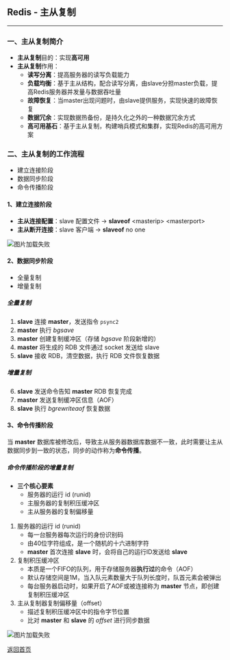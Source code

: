 ## **Redis - 主从复制**
-----------------------

### **一、主从复制简介** 
* **主从复制**目的：实现**高可用**
* **主从复制**作用：
  + **读写分离**：提高服务器的读写负载能力
  + **负载均衡**：基于主从结构，配合读写分离，由slave分担master负载，提高Redis服务器并发量与数据吞吐量
  + **故障恢复**：当master出现问题时，由slave提供服务，实现快速的故障恢复
  + **数据冗余**：实现数据热备份，是持久化之外的一种数据冗余方式
  + **高可用基石**：基于主从复制，构建哨兵模式和集群，实现Redis的高可用方案

### **二、主从复制的工作流程**
* 建立连接阶段
* 数据同步阶段
* 命令传播阶段

#### **1、建立连接阶段** 
* **主从连接配置**：slave 配置文件 -> **slaveof** \<masterip\> \<masterport\>
* **主从断开连接**：slave 客户端 -> **slaveof** no one  

![图片加载失败](https://maxwell-l.github.io/WriteSomething/image/redis2.png)


#### **2、数据同步阶段**
* 全量复制
* 增量复制

##### **全量复制**
1. **slave** 连接 **master**，发送指令 `psync2`  
2. **master** 执行 *bgsave*
3. **master** 创建复制缓冲区（存储 *bgsave* 阶段新增的）
4. **master** 将生成的 RDB 文件通过 socket 发送给 slave
5. **slave** 接收 RDB，清空数据，执行 RDB 文件恢复数据

##### **增量复制**
6. **slave** 发送命令告知 **master** RDB 恢复完成
7. **master** 发送复制缓冲区信息（AOF）
8. **slave** 执行 *bgrewriteaof* 恢复数据

#### **3、命令传播阶段**
当 **master** 数据库被修改后，导致主从服务器数据库数据不一致，此时需要让主从数据同步到一致的状态，同步的动作称为**命令传播**。
##### **命令传播阶段的增量复制**  
* **三个核心要素**
  + 服务器的运行 id (runid)
  + 主服务器的复制积压缓冲区
  + 主从服务器的复制偏移量

1. 服务器的运行 id (runid)
    + 每一台服务器每次运行的身份识别码
    + 由40位字符组成，是一个随机的十六进制字符
    + **master** 首次连接 **slave** 时，会将自己的运行ID发送给 **slave**
2. 复制积压缓冲区
    + 本质是一个FIFO的队列，用于存储服务器**执行过**的命令（AOF）
    + 默认存储空间是1M，当入队元素数量大于队列长度时，队首元素会被弹出
    + 每台服务器启动时，如果开启了AOF或被连接称为 **master** 节点，即创建复制积压缓冲区
3. 主从复制器复制偏移量（offset）
    + 描述复制积压缓冲区中的指令字节位置
    + 比对 **master** 和 **slave** 的 *offset* 进行同步数据

![图片加载失败](https://maxwell-l.github.io/WriteSomething/image/redis3.png)


[返回首页](https://maxwell-l.github.io/WriteSomething)